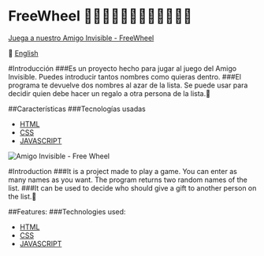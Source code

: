 # FreeWheel :tada::tada::tada::tada::confetti_ball::confetti_ball::confetti_ball::confetti_ball::gift::gift::gift::gift:
[Juega a nuestro Amigo Invisible - FreeWheel](https://htmlpreview.github.io/?https://github.com/ecremades/FreeWheel/blob/main/index.html)

:england: [English](https://github.com/ecremades/FreeWheel#introduction")

#Introducción
###Es un proyecto hecho para jugar al juego del Amigo Invisible. Puedes introducir tantos nombres como quieras dentro. 
###El programa te devuelve dos nombres al azar de la lista. Se puede usar para decidir quien debe hacer un regalo a otra persona de la lista.:gift:

##Características
###Tecnologías usadas
* [HTML](https://github.com/ecremades/FreeWheel/blob/main/index.html)
* [CSS](https://github.com/ecremades/FreeWheel/blob/main/css/style.css)
* [JAVASCRIPT](https://github.com/ecremades/FreeWheel/tree/main/js) 

![Amigo Invisible - Free Wheel](https://github.com/ecremades/FreeWheel/blob/main/img/amigoInvisible.jpg)

#Introduction
###It is a project made to play a game. You can enter as many names as you want. The program returns two random names of the list.
###It can be used to decide who should give a gift to another person on the list.:gift:

##Features:
###Technologies used:
* [HTML](https://github.com/ecremades/FreeWheel/blob/main/index.html)
* [CSS](https://github.com/ecremades/FreeWheel/blob/main/css/style.css)
* [JAVASCRIPT](https://github.com/ecremades/FreeWheel/tree/main/js) 



